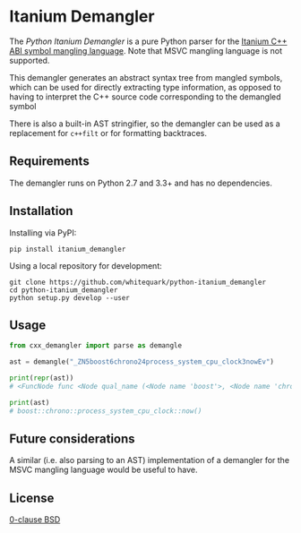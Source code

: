 # Itanium Demangler

The *Python Itanium Demangler* is a pure Python parser for the [Itanium C++ ABI symbol mangling language][manglang]. Note that MSVC mangling language is not supported.

This demangler generates an abstract syntax tree from mangled symbols, which can be used for directly extracting type information, as opposed to having to interpret the C++ source code corresponding to the demangled symbol

 There is also a built-in AST stringifier, so the demangler can be used as a replacement for `c++filt` or for formatting backtraces.

[manglang]: https://itanium-cxx-abi.github.io/cxx-abi/abi.html#mangling

## Requirements

The demangler runs on Python 2.7 and 3.3+ and has no dependencies.

## Installation

Installing via PyPI:

    pip install itanium_demangler

Using a local repository for development:

    git clone https://github.com/whitequark/python-itanium_demangler
    cd python-itanium_demangler
    python setup.py develop --user

## Usage

```python
from cxx_demangler import parse as demangle

ast = demangle("_ZN5boost6chrono24process_system_cpu_clock3nowEv")

print(repr(ast))
# <FuncNode func <Node qual_name (<Node name 'boost'>, <Node name 'chrono'>, <Node name 'process_system_cpu_clock'>, <Node name 'now'>)> (<Node builtin 'void'>,) None>

print(ast)
# boost::chrono::process_system_cpu_clock::now()
```

## Future considerations

A similar (i.e. also parsing to an AST) implementation of a demangler for the MSVC mangling language would be useful to have.

## License

[0-clause BSD](LICENSE-0BSD.txt)
